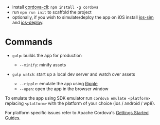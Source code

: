 * install [cordova-cli](https://github.com/apache/cordova-cli): `npm install -g cordova`
* run `npm run init` to scaffold the project
* optionally, if you wish to simulate/deploy the app on iOS install [ios-sim](https://github.com/phonegap/ios-sim) and [ios-deploy](https://github.com/phonegap/ios-deploy).

# Commands

* `gulp`: builds the app for production
    * `--minify`: minify assets

* `gulp watch`: start up a local dev server and watch over assets
    * `--ripple`: emulate the app using [Ripple](https://www.npmjs.org/package/ripple-emulator)
    * `--open`: open the app in the browser window

To emulate the app using SDK emulator run `cordova emulate <platform>` replacing `<platform>` with the platform of your choice (ios / android / wp8).

For platform specific issues refer to Apache Cordova's [Gettings Started Guides](http://cordova.apache.org/docs/en/2.5.0/guide_getting-started_index.md.html#Getting%20Started%20Guides).
